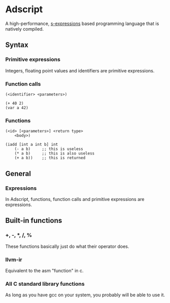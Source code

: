 # Adscript
A high-performance, [s-expressions](https://en.wikipedia.org/wiki/S-expression)
based programming language that is natively compiled.

## Syntax
### Primitive expressions
Integers, floating point values and identifiers are primitive expressions.

### Function calls
```adscript
(<identifier> <parameters>)
```

```adscript
(+ 40 2)
(var a 42)
```

### Functions
```adscript
(<id> [<parameters>] <return type>
    <body>)
```

```adscript
(iadd [int a int b] int
    (- a b)     ;; this is useless
    (* a b)     ;; this is also useless
    (+ a b))    ;; this is returned
```

## General
### Expressions
In Adscript, functions, function calls and primitive expressions
are expressions.

## Built-in functions

### +, -, *, /, %
These functions basically just do what their operator does.

### llvm-ir
Equivalent to the asm "function" in c.

### All C standard library functions
As long as you have gcc on your system, you
probably will be able to use it.
<!--TODO: It should work as long as ld and libc are present.-->

